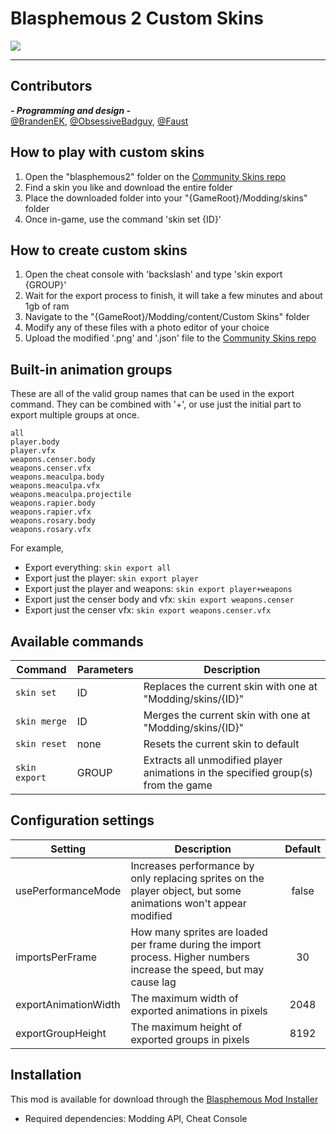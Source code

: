 # Blasphemous 2 Custom Skins

<img src="https://img.shields.io/github/downloads/BrandenEK/BlasII.CustomSkins/total?color=872124&style=for-the-badge">

---

## Contributors

***- Programming and design -*** <br>
[@BrandenEK](https://github.com/BrandenEK), [@ObsessiveBadguy](https://github.com/ObsessiveBadguy), [@Faust](https://github.com/FaustBaudelaire)

## How to play with custom skins
1. Open the "blasphemous2" folder on the [Community Skins repo](https://github.com/BrandenEK/Blasphemous.Community.Skins)
1. Find a skin you like and download the entire folder
1. Place the downloaded folder into your "{GameRoot}/Modding/skins" folder
1. Once in-game, use the command 'skin set {ID}'

## How to create custom skins
1. Open the cheat console with 'backslash' and type 'skin export {GROUP}'
1. Wait for the export process to finish, it will take a few minutes and about 1gb of ram
1. Navigate to the "{GameRoot}/Modding/content/Custom Skins" folder
1. Modify any of these files with a photo editor of your choice
1. Upload the modified '.png' and '.json' file to the [Community Skins repo](https://github.com/BrandenEK/Blasphemous.Community.Skins)

## Built-in animation groups
These are all of the valid group names that can be used in the export command.  They can be combined with '+', or use just the initial part to export multiple groups at once.
```
all
player.body
player.vfx
weapons.censer.body
weapons.censer.vfx
weapons.meaculpa.body
weapons.meaculpa.vfx
weapons.meaculpa.projectile
weapons.rapier.body
weapons.rapier.vfx
weapons.rosary.body
weapons.rosary.vfx
```
For example,
- Export everything: ```skin export all```
- Export just the player: ```skin export player```
- Export just the player and weapons: ```skin export player+weapons```
- Export just the censer body and vfx: ```skin export weapons.censer```
- Export just the censer vfx: ```skin export weapons.censer.vfx```

## Available commands
| Command | Parameters | Description |
| ------- | ----------- | ------- |
| `skin set` | ID | Replaces the current skin with one at "Modding/skins/{ID}" |
| `skin merge` | ID | Merges the current skin with one at "Modding/skins/{ID}" |
| `skin reset` | none | Resets the current skin to default |
| `skin export` | GROUP | Extracts all unmodified player animations in the specified group(s) from the game |

## Configuration settings
| Setting | Description | Default |
| ------- | ----------- | :-----: |
| usePerformanceMode | Increases performance by only replacing sprites on the player object, but some animations won't appear modified | false |
| importsPerFrame | How many sprites are loaded per frame during the import process.  Higher numbers increase the speed, but may cause lag | 30 |
| exportAnimationWidth| The maximum width of exported animations in pixels | 2048 |
| exportGroupHeight | The maximum height of exported groups in pixels | 8192 |

## Installation
This mod is available for download through the [Blasphemous Mod Installer](https://github.com/BrandenEK/Blasphemous.Modding.Installer)
- Required dependencies: Modding API, Cheat Console
